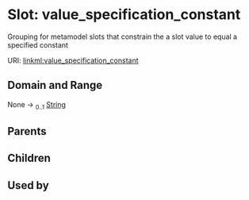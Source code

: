 
# Slot: value_specification_constant

Grouping for metamodel slots that constrain the a slot value to equal a specified constant

URI: [linkml:value_specification_constant](https://w3id.org/linkml/value_specification_constant)


## Domain and Range

None &#8594;  <sub>0..1</sub> [String](types/String.md)

## Parents


## Children


## Used by
